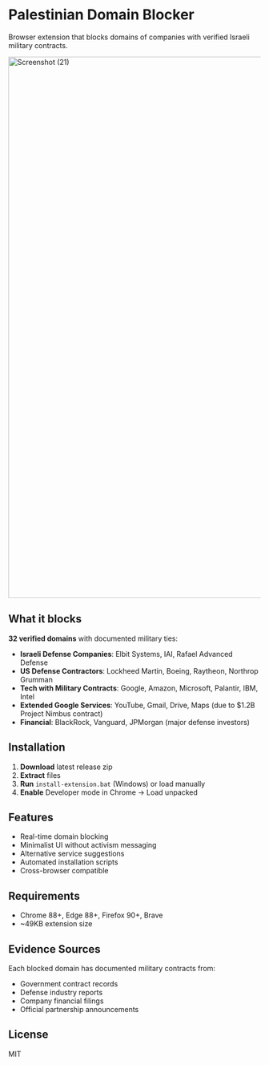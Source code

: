 # Palestinian Domain Blocker

Browser extension that blocks domains of companies with verified Israeli military contracts.

<img width="1920" height="1080" alt="Screenshot (21)" src="https://github.com/user-attachments/assets/486f54d8-5fa5-4899-ac9b-fd43dc89ee75" />


## What it blocks

**32 verified domains** with documented military ties:

- **Israeli Defense Companies**: Elbit Systems, IAI, Rafael Advanced Defense
- **US Defense Contractors**: Lockheed Martin, Boeing, Raytheon, Northrop Grumman  
- **Tech with Military Contracts**: Google, Amazon, Microsoft, Palantir, IBM, Intel
- **Extended Google Services**: YouTube, Gmail, Drive, Maps (due to $1.2B Project Nimbus contract)
- **Financial**: BlackRock, Vanguard, JPMorgan (major defense investors)

## Installation

1. **Download** latest release zip
2. **Extract** files 
3. **Run** `install-extension.bat` (Windows) or load manually
4. **Enable** Developer mode in Chrome → Load unpacked

## Features

- Real-time domain blocking
- Minimalist UI without activism messaging
- Alternative service suggestions
- Automated installation scripts
- Cross-browser compatible

## Requirements

- Chrome 88+, Edge 88+, Firefox 90+, Brave
- ~49KB extension size

## Evidence Sources

Each blocked domain has documented military contracts from:
- Government contract records
- Defense industry reports  
- Company financial filings
- Official partnership announcements

## License

MIT
